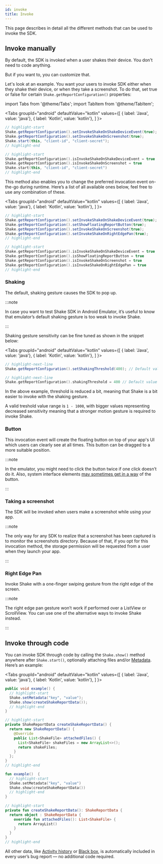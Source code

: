 ```yaml
---
id: invoke
title: Invoke
---
```

This page describes in detail all the different methods that can be used to invoke the SDK.

## Invoke manually
By default, the SDK is invoked when a user shakes their device.
You don't need to code anything.

But if you want to, you can customize that.

Let's look at an example.
You want your users to invoke SDK either when they shake their device, or when they take a screenshot.
To do that, set true or false for certain `Shake.getReportConfiguration()` properties:

import Tabs from '@theme/Tabs';
import TabItem from '@theme/TabItem';

<Tabs
  groupId="android"
  defaultValue="kotlin"
  values={[
    { label: 'Java', value: 'java'},
    { label: 'Kotlin', value: 'kotlin'},
  ]
}>

<TabItem value="java">

```java title="App.java"
// highlight-start
Shake.getReportConfiguration().setInvokeShakeOnShakeDeviceEvent(true);
Shake.getReportConfiguration().setInvokeShakeOnScreenshot(true);
Shake.start(this, "client-id", "client-secret");
// highlight-end
```

</TabItem>

<TabItem value="kotlin">

```kotlin title="App.kt"
// highlight-start
Shake.getReportConfiguration().isInvokeShakeOnShakeDeviceEvent = true
Shake.getReportConfiguration().isInvokeShakeOnScreenshot = true
Shake.start(this, "client-id", "client-secret")
// highlight-end
```

</TabItem>
</Tabs>

This method also enables you to change the preferred invocation event on-the-go during runtime.
Here’s a list of all available ones below, feel free to use any combination of these.

<Tabs
  groupId="android"
  defaultValue="kotlin"
  values={[
    { label: 'Java', value: 'java'},
    { label: 'Kotlin', value: 'kotlin'},
  ]
}>

<TabItem value="java">

```java title="App.java"
// highlight-start
Shake.getReportConfiguration().setInvokeShakeOnShakeDeviceEvent(true);
Shake.getReportConfiguration().setShowFloatingReportButton(true);
Shake.getReportConfiguration().setInvokeShakeOnScreenshot(true);
Shake.getReportConfiguration().setInvokeShakeOnRightEdgePan(true);
// highlight-end
```

</TabItem>

<TabItem value="kotlin">

```kotlin title="App.kt"
// highlight-start
Shake.getReportConfiguration().isInvokeShakeOnShakeDeviceEvent = true
Shake.getReportConfiguration().isShowFloatingReportButton = true
Shake.getReportConfiguration().isInvokeShakeOnScreenshot = true
Shake.getReportConfiguration().isInvokeShakeOnRightEdgePan = true
// highlight-end
```

</TabItem>
</Tabs>

### Shaking
The default, shaking gesture causes the SDK to pop up.

:::note

In case you want to test Shake SDK in Android Emulator, it’s useful to know that emulator’s default shaking gesture is too weak to invoke Shake.

:::

Shaking gesture sensitivity can be fine tuned as shown in the snippet below:

<Tabs
  groupId="android"
  defaultValue="kotlin"
  values={[
    { label: 'Java', value: 'java'},
    { label: 'Kotlin', value: 'kotlin'},
  ]
}>

<TabItem value="java">

```java title="App.java"
// highlight-next-line
Shake.getReportConfiguration().setShakingThreshold(400); // Default value is 600.
```

</TabItem>

<TabItem value="kotlin">

```kotlin title="App.kt"
// highlight-next-line
Shake.getReportConfiguration().shakingThreshold = 400 // Default value is 600.
```

</TabItem>
</Tabs>

In the above example, threshold is reduced a bit, meaning that Shake is a bit easier to invoke with the shaking gesture.

A valid treshold value range is `1 - 1000`, with bigger values representing decreased sensitivity meaning that a stronger 
motion gesture is required to invoke Shake.

### Button
This invocation event will create the floating button on top of your app's UI which users can clearly see at all times. This button can be dragged to a more suitable position.

:::note

In the emulator, you might need to click the button twice if one click doesn’t do it.
Also, system interface elements [may sometimes get in a way](https://help.shakebugs.com/en/articles/3321805-the-report-a-bug-button-is-hidden-behind-an-interface-element) of the button.

:::

### Taking a screenshot
The SDK will be invoked when users make a screenshot while using your app.

:::note

The only way for any SDK to realize that a screenshot has been captured is to monitor the screenshots directory.
Because of that, if you opt for this invocation method, the storage permission will be requested from a user when they launch your app.

:::

### Right Edge Pan
Invoke Shake with a one-finger swiping gesture from the right edge of the screen.

:::note

The right edge pan gesture won’t work if performed over a ListView or ScrollView.
You can use one of the alternative ways to invoke Shake instead.

:::

## Invoke through code
You can invoke SDK through code by calling the `Shake.show()` method anywhere after `Shake.start()`,
optionally attaching files and/or [Metadata](android/metadata.md). Here’s an example:

<Tabs
  groupId="android"
  defaultValue="kotlin"
  values={[
    { label: 'Java', value: 'java'},
    { label: 'Kotlin', value: 'kotlin'},
  ]
}>

<TabItem value="java">

```java title="App.java"
public void example() {
  // highlight-start
  Shake.setMetadata("key", "value");
  Shake.show(createShakeReportData());
  // highlight-end
}

// highlight-start
private ShakeReportData createShakeReportData() {
  return new ShakeReportData() {
    @Override
    public List<ShakeFile> attachedFiles() {
      List<ShakeFile> shakeFiles = new ArrayList<>();
      return shakeFiles;
    }
  };
}
// highlight-end
```

</TabItem>

<TabItem value="kotlin">

```kotlin title="App.kt"
fun example()  {
  // highlight-start
  Shake.setMetadata("key", "value")
  Shake.show(createShakeReportData())
  // highlight-end
}
        
// highlight-start
private fun createShakeReportData(): ShakeReportData {
  return object : ShakeReportData {
    override fun attachedFiles(): List<ShakeFile> {
      return ArrayList()
    }
  }
}
// highlight-end
```

</TabItem>
</Tabs>

All other data, like [Activity history](android/activity.md) or [Black box](android/blackbox.md), is automatically included in every user’s bug report — no additional code required.
